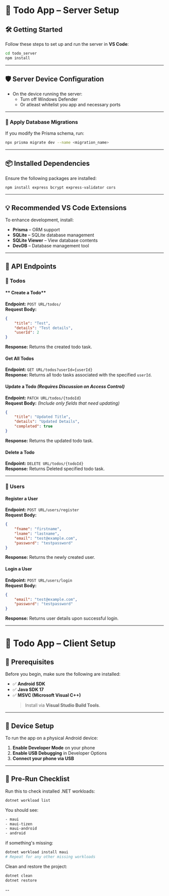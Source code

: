 # **🚀 Todo App – Server Setup**  

## **🛠️ Getting Started**  
Follow these steps to set up and run the server in **VS Code**:  

```sh
cd todo_server
npm install
```
---
## **🛡️ Server Device Configuration**
 - On the device running the server:
    - Turn off Windows Defender
    - Or atleast whitelist you app and necessary ports
---

### **🔄 Apply Database Migrations**  
If you modify the Prisma schema, run:  
```sh
npx prisma migrate dev --name <migration_name>
```

---

## **📦 Installed Dependencies**  
Ensure the following packages are installed:  
```sh
npm install express bcrypt express-validator cors
```

---

## **💡 Recommended VS Code Extensions**  
To enhance development, install:  
- **Prisma** – ORM support  
- **SQLite** – SQLite database management  
- **SQLite Viewer** – View database contents  
- **DevDB** – Database management tool  

---

## **📌 API Endpoints**  

### **📝 Todos**  

#### ** Create a Todo**  
**Endpoint:** `POST URL/todos/`  
**Request Body:**  
```json
{
    "title": "Test",
    "details": "Test details",
    "userId": 2
}
```
**Response:** Returns the created todo task.  

#### **Get All Todos**  
**Endpoint:** `GET URL/todos?userId={userId}`  
**Response:** Returns all todo tasks associated with the specified `userId`.  

#### **Update a Todo** *(Requires Discussion on Access Control)*  
**Endpoint:** `PATCH URL/todos/{todoId}`  
**Request Body:** *(Include only fields that need updating)*  
```json
{
    "title": "Updated Title",
    "details": "Updated Details",
    "completed": true
}
```
**Response:** Returns the updated todo task.  

#### **Delete a Todo**  
**Endpoint:** `DELETE URL/todos/{todoId}`  
**Response:** Returns Deleted specified todo task.  

---

### **👤 Users**  

#### **Register a User**  
**Endpoint:** `POST URL/users/register`  
**Request Body:**  
```json
{
    "fname": "firstname",
    "lname": "lastname",
    "email": "test@example.com",
    "password": "testpassword"
}
```
**Response:** Returns the newly created user.  

#### **Login a User**  
**Endpoint:** `POST URL/users/login`  
**Request Body:**  
```json
{
    "email": "test@example.com",
    "password": "testpassword"
}
```
**Response:** Returns user details upon successful login.

---

# **📱 Todo App – Client Setup**

## **🔧 Prerequisites**

Before you begin, make sure the following are installed:

- ✅ **Android SDK**  
- ✅ **Java SDK 17**  
- ✅ **MSVC (Microsoft Visual C++)**  
  > Install via **Visual Studio Build Tools**.

---

## **📲 Device Setup**

To run the app on a physical Android device:

1. **Enable Developer Mode** on your phone  
2. **Enable USB Debugging** in Developer Options  
3. **Connect your phone via USB**

---

## **🚦 Pre-Run Checklist**

Run this to check installed .NET workloads:

```sh
dotnet workload list
```
You should see:
```sh
- maui
- maui-tizen
- maui-android
- android
```
if something's missing:
```sh
dotnet workload install maui
# Repeat for any other missing workloads
```
Clean and restore the project:
```sh
dotnet clean
dotnet restore
```
--
